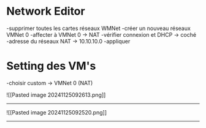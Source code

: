 # Network Editor

-supprimer toutes les cartes réseaux WMNet
-créer un nouveau réseaux VMNet 0
-affecter à VMNet 0 -> NAT
-vérifier connexion et DHCP -> coché
-adresse du réseaux NAT -> 10.10.10.0
-appliquer


# Setting des VM's

-choisir custom -> VMNet 0 (NAT)


![[Pasted image 20241125092613.png]]

----


![[Pasted image 20241125092520.png]]



-----
